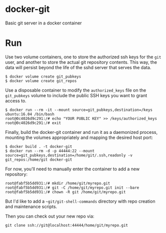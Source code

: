 # docker-git
Basic git server in a docker container

# Run
Use two volume containers, one to store the authorized ssh keys for the `git` user, and another to store the actual git repository contents. This way, the data will persist beyond the life of the sshd server that serves the data.

```
$ docker volume create git_pubkeys
$ docker volume create git_repos
```

Use a disposable container to modify the `authorized_keys` file on the `git_pubkeys` volume to include the public SSH keys you want to grant access to.

```
$ docker run --rm -it --mount source=git_pubkeys,destination=/keys ubuntu:16.04 /bin/bash
root@0c4026d9c291:/# echo "YOUR PUBLIC KEY" >> /keys/authorized_keys
root@0c4026d9c291:/# exit
```

Finally, build the docker-git container and run it as a daemonized process, mounting the volumes appropriately and mapping the desired host port:

```
$ docker build . -t docker-git
$ docker run --rm -d -p 44444:22 --mount source=git_pubkeys,destination=/home/git/.ssh,readonly -v git_repos:/home/git docker-git
```

For now, you'll need to manually enter the container to add a new repository:

```
root@fabf5b5dd931:/# mkdir /home/git/myrepo.git
root@fabf5b5dd931:/# git -C /home/git/myrepo.git init --bare
root@fabf5b5dd931:/# chown -R git /home/git/myrepo.git
```

But I'd like to add a `~git/git-shell-commands` directory with repo creation and maintenance scripts.

Then you can check out your new repo via:

```
git clone ssh://git@localhost:44444/home/git/myrepo.git
```
